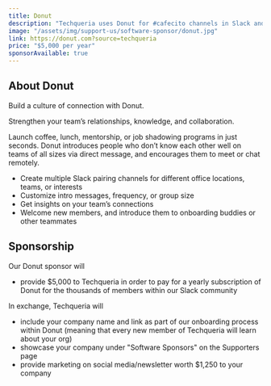 ```yaml
---
title: Donut
description: "Techqueria uses Donut for #cafecito channels in Slack and with a sponsor, we can use Donut to facilitate thousands of connections between Latinx professionals in the tech industry."
image: "/assets/img/support-us/software-sponsor/donut.jpg"
link: https://donut.com?source=techqueria
price: "$5,000 per year"
sponsorAvailable: true
---
```


## About Donut

Build a culture of connection with Donut.

Strengthen your team’s relationships, knowledge, and collaboration.

Launch coffee, lunch, mentorship, or job shadowing programs in just seconds. Donut introduces people who don’t know each other well on teams of all sizes via direct message, and encourages them to meet or chat remotely.

- Create multiple Slack pairing channels for different office locations, teams, or interests
- Customize intro messages, frequency, or group size
- Get insights on your team’s connections
- Welcome new members, and introduce them to onboarding buddies or other teammates

## Sponsorship

Our Donut sponsor will

- provide $5,000 to Techqueria in order to pay for a yearly subscription of Donut for the thousands of members within our Slack community

In exchange, Techqueria will

- include your company name and link as part of our onboarding process within Donut (meaning that every new member of Techqueria will learn about your org)
- showcase your company under "Software Sponsors" on the Supporters page
- provide marketing on social media/newsletter worth $1,250 to your company
